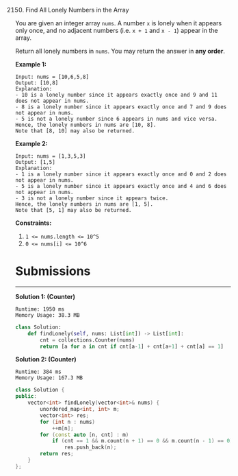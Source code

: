2150. Find All Lonely Numbers in the Array

You are given an integer array `nums`. A number `x` is lonely when it appears only once, and no adjacent numbers (i.e. `x + 1` and `x - 1`) appear in the array.

Return all lonely numbers in `nums`. You may return the answer in **any order**.

 

**Example 1:**
```
Input: nums = [10,6,5,8]
Output: [10,8]
Explanation: 
- 10 is a lonely number since it appears exactly once and 9 and 11 does not appear in nums.
- 8 is a lonely number since it appears exactly once and 7 and 9 does not appear in nums.
- 5 is not a lonely number since 6 appears in nums and vice versa.
Hence, the lonely numbers in nums are [10, 8].
Note that [8, 10] may also be returned.
```

**Example 2:**
```
Input: nums = [1,3,5,3]
Output: [1,5]
Explanation: 
- 1 is a lonely number since it appears exactly once and 0 and 2 does not appear in nums.
- 5 is a lonely number since it appears exactly once and 4 and 6 does not appear in nums.
- 3 is not a lonely number since it appears twice.
Hence, the lonely numbers in nums are [1, 5].
Note that [5, 1] may also be returned.
```

**Constraints:**

1. `1 <= nums.length <= 10^5`
1. `0 <= nums[i] <= 10^6`

# Submissions
---
**Solution 1: (Counter)**
```
Runtime: 1950 ms
Memory Usage: 38.3 MB
```
```python
class Solution:
    def findLonely(self, nums: List[int]) -> List[int]:
        cnt = collections.Counter(nums)
        return [a for a in cnt if cnt[a-1] + cnt[a+1] + cnt[a] == 1]
```

**Solution 2: (Counter)**
```
Runtime: 384 ms
Memory Usage: 167.3 MB
```
```c++
class Solution {
public:
    vector<int> findLonely(vector<int>& nums) {
        unordered_map<int, int> m;
        vector<int> res;
        for (int n : nums)
            ++m[n];
        for (const auto [n, cnt] : m)
            if (cnt == 1 && m.count(n + 1) == 0 && m.count(n - 1) == 0)
                res.push_back(n);
        return res;
    }
};
```
